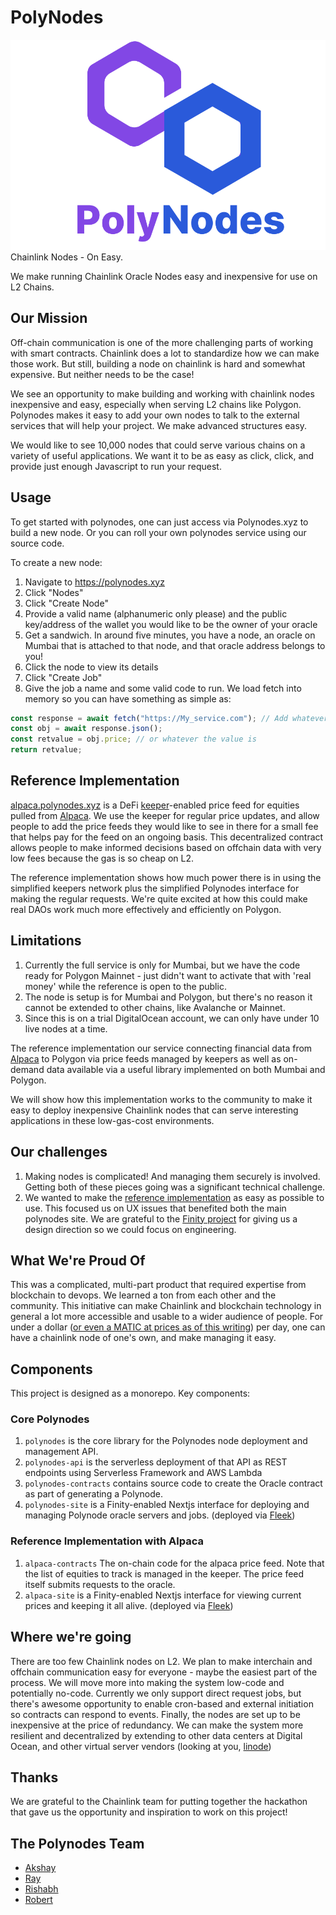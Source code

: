 # PolyNodes
![alt text](assets/Polynodes%20logo.png)
Chainlink Nodes - On Easy. 

We make running Chainlink Oracle Nodes easy and inexpensive for use on L2 Chains. 
## Our Mission
Off-chain communication is one of the more challenging parts of working with smart contracts. Chainlink does a lot to standardize how we can make those work. But still, building a node on chainlink is hard and somewhat expensive. But neither needs to be the case!  

We see an opportunity to make building and working with chainlink nodes inexpensive and easy, especially when serving L2 chains like Polygon. Polynodes makes it easy to add your own nodes to talk to the external services that will help your project. We make advanced structures easy. 

We would like to see 10,000 nodes that could serve various chains on a variety of useful applications. We want it to be as easy as click, click, and provide just enough Javascript to run your request. 

## Usage

To get started with polynodes, one can just access via Polynodes.xyz to build a new node. Or you can roll your own polynodes service using our source code. 

To create a new node:
1. Navigate to https://polynodes.xyz
2. Click "Nodes"
3. Click "Create Node"
4. Provide a valid name (alphanumeric only please) and the public key/address of the wallet you would like to be the owner of your oracle
5. Get a sandwich. In around five minutes, you have a node, an oracle on Mumbai that is attached to that node, and that oracle address belongs to you! 
6. Click the node to view its details
7. Click "Create Job"
8. Give the job a name and some valid code to run. We load fetch into memory so you can have something as simple as:
```javascript
const response = await fetch("https://My_service.com"); // Add whatever header or other info in the second argument
const obj = await response.json();
const retvalue = obj.price; // or whatever the value is
return retvalue;
```

## Reference Implementation
[alpaca.polynodes.xyz](https://alpaca.polynodes.xyz) is a DeFi [keeper](https://docs.chain.link/docs/chainlink-keepers/introduction/)-enabled price feed for equities pulled from [Alpaca](https://alpaca.markets). We use the keeper for regular price updates, and allow people to add the price feeds they would like to see in there for a small fee that helps pay for the feed on an ongoing basis. This decentralized contract allows people to make informed decisions based on offchain data with very low fees because the gas is so cheap on L2.

The reference implementation shows how much power there is in using the simplified keepers network plus the simplified Polynodes interface for making the regular requests. We're quite excited at how this could make real DAOs work much more effectively and efficiently on Polygon. 

## Limitations
1. Currently the full service is only for Mumbai, but we have the code ready for Polygon Mainnet - just didn't want to activate that with 'real money' while the reference is open to the public. 
2. The node is setup is for Mumbai and Polygon, but there's no reason it cannot be extended to other chains, like Avalanche or Mainnet. 
3. Since this is on a trial DigitalOcean account, we can only have under 10 live nodes at a time. 

The reference implementation our service connecting financial data from [Alpaca](https://alpaca.market) to Polygon via price feeds managed by keepers as well as on-demand data available via a useful library implemented on both Mumbai and Polygon.

We will show how this implementation works to the community to make it easy to deploy inexpensive Chainlink nodes that can serve interesting applications in these low-gas-cost environments. 

## Our challenges
1. Making nodes is complicated! And managing them securely is involved. Getting both of these pieces going was a significant technical challenge. 
2. We wanted to make the [reference implementation](https://alpaca.polynodes.xyz) as easy as possible to use. This focused us on UX issues that benefited both the main polynodes site. We are grateful to the [Finity project](https://finity.polygon.technology) for giving us a design direction so we could focus on engineering. 

## What We're Proud Of
This was a complicated, multi-part product that required expertise from blockchain to devops. We learned a ton from each other and the community. This initiative can make Chainlink and blockchain technology in general a lot more accessible and usable to a wider audience of people. For under a dollar ([or even a MATIC at prices as of this writing](https://coinmarketcap.com/currencies/polygon/)) per day, one can have a chainlink node of one's own, and make managing it easy. 

## Components
This project is designed as a monorepo. Key components:

### Core Polynodes
1. `polynodes` is the core library for the Polynodes node deployment and management API. 
2. `polynodes-api` is the serverless deployment of that API as REST endpoints using Serverless Framework and AWS Lambda
3. `polynodes-contracts` contains source code to create the Oracle contract as part of generating a Polynode. 
4. `polynodes-site` is a Finity-enabled Nextjs interface for deploying and managing Polynode oracle servers and jobs. (deployed via [Fleek](https://fleek.co))

### Reference Implementation with Alpaca
1. `alpaca-contracts` The on-chain code for the alpaca price feed. Note that the list of equities to track is managed in the keeper. The price feed itself submits requests to the oracle.
2. `alpaca-site` is a Finity-enabled Nextjs interface for viewing current prices and keeping it all alive. (deployed via [Fleek](https://fleek.co))

## Where we're going
There are too few Chainlink nodes on L2. We plan to make interchain and offchain communication easy for everyone - maybe the easiest part of the process. 
We will move more into making the system low-code and potentially no-code. 
Currently we only support direct request jobs, but there's awesome opportunity to enable cron-based and external initiation so contracts can respond to events. 
Finally, the nodes are set up to be inexpensive at the price of redundancy. We can make the system more resilient and decentralized by extending to other data centers at Digital Ocean, and other virtual server vendors (looking at you, [linode](https://linode.com))
## Thanks
We are grateful to the Chainlink team for putting together the hackathon that gave us the opportunity and inspiration to work on this project! 

## The Polynodes Team
* [Akshay](https://github.com/akshay-rakheja)
* [Ray](https://github.com/rhdeck)
* [Rishabh](https://github.com/robertreinhart)
* [Robert](https://github.com/rishbruh)
